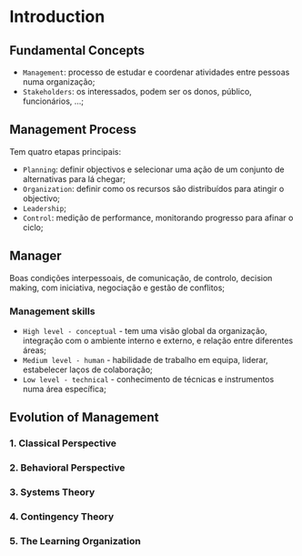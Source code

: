 # Introduction

## Fundamental Concepts

- `Management`: processo de estudar e coordenar atividades entre pessoas numa organização;
- `Stakeholders`: os interessados, podem ser os donos, público, funcionários, ...;

## Management Process

Tem quatro etapas principais:

- `Planning`: definir objectivos e selecionar uma ação de um conjunto de alternativas para lá chegar;
- `Organization`: definir como os recursos são distribuídos para atingir o objectivo;
- `Leadership`;
- `Control`: medição de performance, monitorando progresso para afinar o ciclo;

## Manager

Boas condições interpessoais, de comunicação, de controlo, decision making, com iniciativa, negociação e gestão de conflitos;

### Management skills

- `High level - conceptual` - tem uma visão global da organização, integração com o ambiente interno e externo, e relação entre diferentes áreas;
- `Medium level - human` - habilidade de trabalho em equipa, liderar, estabelecer laços de colaboração;
- `Low level - technical` - conhecimento de técnicas e instrumentos numa área específica;

## Evolution of Management

### 1. Classical Perspective

### 2. Behavioral Perspective

### 3. Systems Theory

### 4. Contingency Theory

### 5. The Learning Organization